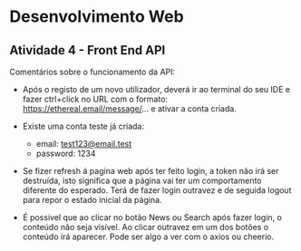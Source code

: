 # Desenvolvimento Web

## Atividade 4 - Front End API

Comentários sobre o funcionamento da API:

- Após o registo de um novo utilizador, deverá ir ao terminal do seu IDE e fazer ctrl+click no URL com o formato:  https://ethereal.email/message/... e ativar a conta criada.

- Existe uma conta teste já criada:

  - email: test123@email.test
  - password: 1234

- Se fizer refresh á pagina web após ter feito login, a token não irá ser destruída, isto significa que a página vai ter um comportamento diferente do esperado.
  Terá de fazer login outravez e de seguida logout para repor o estado inicial da página.
  
- É possivel que ao clicar no botão News ou Search após fazer login, o conteúdo não seja visível. Ao clicar outravez em um dos botões o conteúdo irá aparecer.
  Pode ser algo a ver com o axios ou cheerio.
